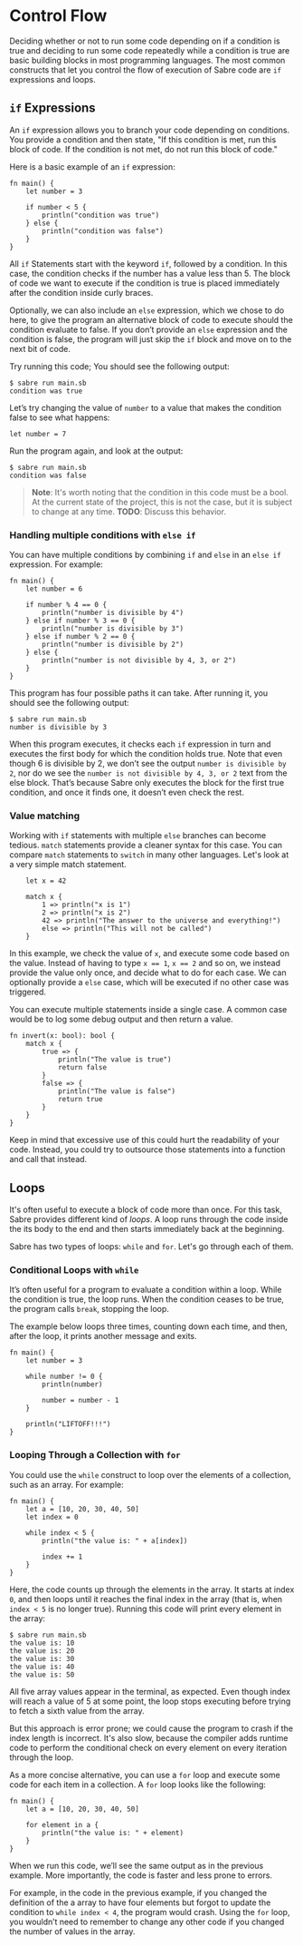 # Control Flow

Deciding whether or not to run some code depending on if a condition is true and deciding to run some code repeatedly while a condition is true are basic building blocks in most programming languages. The most common constructs that let you control the flow of execution of Sabre code are `if` expressions and loops.

## `if` Expressions

An `if` expression allows you to branch your code depending on conditions. You provide a condition and then state, "If this condition is met, run this block of code. If the condition is not met, do not run this block of code."

Here is a basic example of an `if` expression:

```
fn main() {
    let number = 3

    if number < 5 {
        println("condition was true")
    } else {
        println("condition was false")
    }
}
```

All `if` Statements start with the keyword `if`, followed by a condition. In this case, the condition checks if the number has a value less than 5. The block of code we want to execute if the condition is true is placed immediately after the condition inside curly braces.

Optionally, we can also include an `else` expression, which we chose to do here, to give the program an alternative block of code to execute should the condition evaluate to false. If you don’t provide an `else` expression and the condition is false, the program will just skip the `if` block and move on to the next bit of code.

Try running this code; You should see the following output:

```
$ sabre run main.sb
condition was true
```

Let’s try changing the value of `number` to a value that makes the condition false to see what happens:

```
let number = 7
```

Run the program again, and look at the output:

```
$ sabre run main.sb
condition was false
```

> **Note**: It's worth noting that the condition in this code must be a bool. At the current state of the project, this is not the case, but it is subject to change at any time. **TODO**: Discuss this behavior.

### Handling multiple conditions with `else if`

You can have multiple conditions by combining `if` and `else` in an `else if` expression. For example:

```
fn main() {
    let number = 6

    if number % 4 == 0 {
        println("number is divisible by 4")
    } else if number % 3 == 0 {
        println("number is divisible by 3")
    } else if number % 2 == 0 {
        println("number is divisible by 2")
    } else {
        println("number is not divisible by 4, 3, or 2")
    }
}
```

This program has four possible paths it can take. After running it, you should see the following output:

```
$ sabre run main.sb
number is divisible by 3
```

When this program executes, it checks each `if` expression in turn and executes the first body for which the condition holds true. Note that even though 6 is divisible by 2, we don’t see the output `number is divisible by 2`, nor do we see the `number is not divisible by 4, 3, or 2` text from the else block. That’s because Sabre only executes the block for the first true condition, and once it finds one, it doesn’t even check the rest.

### Value matching

Working with `if` statements with multiple `else` branches can become tedious. `match` statements provide a cleaner syntax for this case. You can compare `match` statements to `switch` in many other languages. Let's look at a very simple match statement.

```
    let x = 42

    match x {
        1 => println("x is 1")
        2 => println("x is 2")
        42 => println("The answer to the universe and everything!")
        else => println("This will not be called")
    }
```

In this example, we check the value of `x`, and execute some code based on the value. Instead of having to type `x == 1`, `x == 2` and so on, we instead provide the value only once, and decide what to do for each case. We can optionally provide a `else` case, which will be executed if no other case was triggered.

You can execute multiple statements inside a single case. A common case would be to log some debug output and then return a value.

```
fn invert(x: bool): bool {
    match x {
        true => {
            println("The value is true")
            return false
        }
        false => {
            println("The value is false")
            return true
        }
    }
}
```

Keep in mind that excessive use of this could hurt the readability of your code. Instead, you could try to outsource those statements into a function and call that instead.

## Loops

It's often useful to execute a block of code more than once. For this task, Sabre provides different kind of _loops_. A loop runs through the code inside the its body to the end and then starts immediately back at the beginning.

Sabre has two types of loops: `while` and `for`. Let's go through each of them.

### Conditional Loops with `while`

It’s often useful for a program to evaluate a condition within a loop. While the condition is true, the loop runs. When the condition ceases to be true, the program calls `break`, stopping the loop.

The example below loops three times, counting down each time, and then, after the loop, it prints another message and exits.

```
fn main() {
    let number = 3

    while number != 0 {
        println(number)

        number = number - 1
    }

    println("LIFTOFF!!!")
}
```

### Looping Through a Collection with `for`

You could use the `while` construct to loop over the elements of a collection, such as an array. For example:

```
fn main() {
    let a = [10, 20, 30, 40, 50]
    let index = 0

    while index < 5 {
        println("the value is: " + a[index])

        index += 1
    }
}
```

Here, the code counts up through the elements in the array. It starts at index `0`, and then loops until it reaches the final index in the array (that is, when `index < 5` is no longer true). Running this code will print every element in the array:

```
$ sabre run main.sb
the value is: 10
the value is: 20
the value is: 30
the value is: 40
the value is: 50
```

All five array values appear in the terminal, as expected. Even though index will reach a value of 5 at some point, the loop stops executing before trying to fetch a sixth value from the array.

But this approach is error prone; we could cause the program to crash if the index length is incorrect. It's also slow, because the compiler adds runtime code to perform the conditional check on every element on every iteration through the loop.

As a more concise alternative, you can use a `for` loop and execute some code for each item in a collection. A `for` loop looks like the following:

```
fn main() {
    let a = [10, 20, 30, 40, 50]

    for element in a {
        println("the value is: " + element)
    }
}
```

When we run this code, we’ll see the same output as in the previous example. More importantly, the code is faster and less prone to errors.

For example, in the code in the previous example, if you changed the definition of the a array to have four elements but forgot to update the condition to `while index < 4`, the program would crash. Using the `for` loop, you wouldn’t need to remember to change any other code if you changed the number of values in the array.
